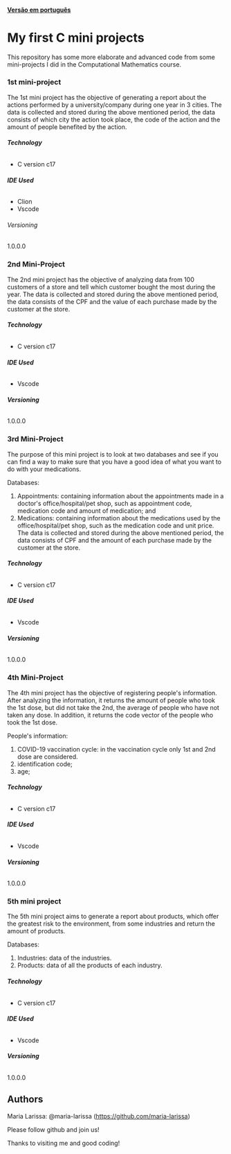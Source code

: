 #### [Versão em português](/README_portugues)

# My first C mini projects

This repository has some more elaborate and advanced code from some mini-projects I did in the Computational Mathematics course.

### 1st mini-project

The 1st mini project has the objective of generating a report about the actions performed by a university/company during one year in 3 cities. The data is collected and stored during the above mentioned period, the data consists of which city the action took place, the code of the action and the amount of people benefited by the action.

###### **Technology**

* C version c17

###### **IDE Used**

* Clion
* Vscode

###### Versioning

1.0.0.0



### 2nd Mini-Project

The 2nd mini project has the objective of analyzing data from 100 customers of a store and tell which customer bought the most during the year. The data is collected and stored during the above mentioned period, the data consists of the CPF and the value of each purchase made by the customer at the store.

###### **Technology**
 
* C version  c17

###### **IDE Used**
 
* Vscode
 
###### **Versioning**
 
1.0.0.0
  
 
 

### 3rd Mini-Project

The purpose of this mini project is to look at two databases and see if you can find a way to make sure that you have a good idea of what you want to do with your medications.

Databases:

 1) Appointments: containing information about the appointments made in a doctor's office/hospital/pet shop, such as appointment code, medication code and amount of medication; and
 2) Medications: containing information about the medications used by the office/hospital/pet shop, such as the medication code and unit price. The data is collected and stored during the above mentioned period, the data consists of CPF and the amount of each purchase made by the customer at the store.



###### **Technology**
 
* C version  c17

###### **IDE Used**
 
* Vscode
 
###### **Versioning**
 
1.0.0.0


### 4th Mini-Project

The 4th mini project has the objective of registering people's information. After analyzing the information, it returns the amount of people who took the 1st dose, but did not take the 2nd, the average of people who have not taken any dose. In addition, it returns the code vector of the people who took the 1st dose.

People's information:

 1) COVID-19 vaccination cycle: in the vaccination cycle only 1st and 2nd dose are considered.
 2) identification code;
 3) age;


###### **Technology**
 
* C version  c17

###### **IDE Used**
 
* Vscode
 
###### **Versioning**
 
1.0.0.0



### 5th mini project

The 5th mini project aims to generate a report about products, which offer the greatest risk to the environment, from some industries and return the amount of products.

Databases:

 1) Industries: data of the industries.
 2) Products: data of all the products of each industry.

###### **Technology**
 
* C version  c17

###### **IDE Used**
 
* Vscode
 
###### **Versioning**
 
1.0.0.0

## Authors

Maria Larissa: @maria-larissa (https://github.com/maria-larissa)

Please follow github and join us! 

Thanks to visiting me and good coding!

